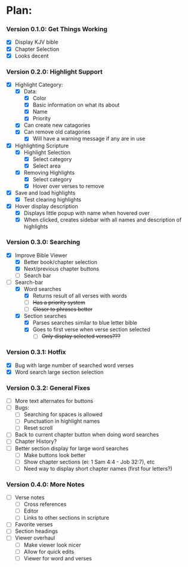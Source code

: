 # Plan:
### Version 0.1.0: Get Things Working
- [x] Display KJV bible
- [x] Chapter Selection
- [x] Looks decent

### Version 0.2.0: Highlight Support
- [x] Highlight Category:
  - [x] Data:
    - [x] Color
    - [x] Basic information on what its about
    - [x] Name
    - [x] Priority
  - [x] Can create new catagories
  - [x] Can remove old catagories
    - [x] Will have a warning message if any are in use
- [x] Highlighting Scripture
  - [x] Highlight Selection
    - [x] Select category
    - [x] Select area
  - [x] Removing Highlights
    - [x] Select category
    - [x] Hover over verses to remove
- [x] Save and load highlights
  - [x] Test clearing highlights
- [x] Hover display description
  - [x] Displays little popup with name when hovered over
  - [x] When clicked, creates sidebar with all names and description of highlights

### Version 0.3.0: Searching
- [x] Improve Bible Viewer
  - [x] Better book/chapter selection
  - [x] Next/previous chapter buttons
  - [ ] Search bar
- [ ] Search-bar
  - [x] Word searches
    - [x] Returns result of all verses with words
    - [ ] ~~Has a priority system~~
    - [ ] ~~Closer to phrases better~~
  - [x] Section searches
    - [x] Parses searches similar to blue letter bible
    - [x] Goes to first verse when verse section selected
      - [ ] ~~Only display selected verses???~~

### Version 0.3.1: Hotfix 
- [x] Bug with large number of searched word verses
- [x] Word search large section selection

### Version 0.3.2: General Fixes
- [ ] More text alternates for buttons
- [ ] Bugs:
  - [ ] Searching for spaces is allowed
  - [ ] Punctuation in highlight names
  - [ ] Reset scroll
- [ ] Back to current chapter button when doing word searches
- [ ] Chapter History?
- [ ] Better section display for large word searches
  - [ ] Make buttons look better
  - [ ] Show chapter sections (ei: 1 Sam 4:4 -  Job 32:7), etc
  - [ ] Need way to display short chapter names (first four letters?)

### Version 0.4.0: More Notes
- [ ] Verse notes
  - [ ] Cross references
  - [ ] Editor
  - [ ] Links to other sections in scripture
- [ ] Favorite verses
- [ ] Section headings
- [ ] Viewer overhaul
  - [ ] Make viewer look nicer
  - [ ] Allow for quick edits
  - [ ] Viewer for word and verses